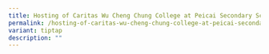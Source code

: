 ```yaml
---
title: Hosting of Caritas Wu Cheng Chung College at Peicai Secondary School
permalink: /hosting-of-caritas-wu-cheng-chung-college-at-peicai-secondary-school/
variant: tiptap
description: ""
---
```


